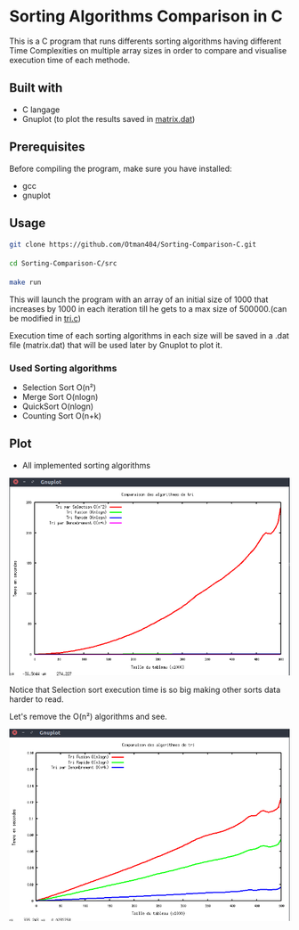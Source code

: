 # Sorting Algorithms Comparison in C

This is a C program that runs differents sorting algorithms having different Time Complexities on multiple array sizes in order to compare and visualise execution time of each methode.

## Built with

- C langage
- Gnuplot (to plot the results saved in [matrix.dat](src/matrix.dat))

## Prerequisites

Before compiling the program, make sure you have installed: 

- gcc
- gnuplot

## Usage

```bash
git clone https://github.com/Otman404/Sorting-Comparison-C.git

cd Sorting-Comparison-C/src

make run

```

This will launch the program with an array of an initial size of 1000 that increases by 1000 in each iteration till he gets to a max size of 500000.(can be modified in [tri.c](src/tri.c))

Execution time of each sorting algorithms in each size will be saved in a .dat file (matrix.dat) that will be used later by Gnuplot to plot it.

### Used Sorting algorithms

- Selection Sort O(n²)
- Merge Sort O(nlogn)
- QuickSort O(nlogn)
- Counting Sort O(n+k) 

## Plot

- All implemented sorting algorithms

![](img/1.png)

Notice that Selection sort execution time is so big making other sorts data harder to read.

Let's remove the O(n²) algorithms and see.

![](img/2.png)
